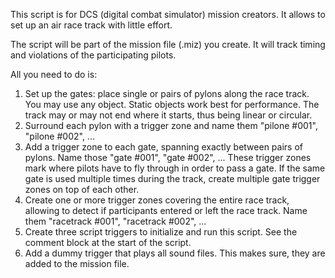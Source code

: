 This script is for DCS (digital combat simulator) mission creators. 
It allows to set up an air race track with little effort.

The script will be part of the mission file (.miz) you create. It will track 
timing and violations of the participating pilots.

All you need to do is:
1. Set up the gates: place single or pairs of pylons along the race track. 
   You may use any object. Static objects work best for performance.
   The track may or may not end where it starts, thus being linear or circular.
2. Surround each pylon with a trigger zone and name them "pilone #001", "pilone #002", ...
3. Add a trigger zone to each gate, spanning exactly between pairs of pylons. Name those "gate #001", "gate #002", ...
   These trigger zones mark where pilots have to fly through in order to pass a gate.
   If the same gate is used multiple times during the track, create multiple gate trigger
   zones on top of each other.
4. Create one or more trigger zones covering the entire race track, allowing to detect if 
   participants entered or left the race track. 
   Name them "racetrack #001", "racetrack #002", ...
5. Create three script triggers to initialize and run this script. See the comment
   block at the start of the script.
6. Add a dummy trigger that plays all sound files. This makes sure, they are added to the
   mission file.
